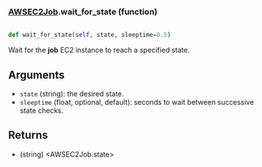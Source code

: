 ### [AWSEC2Job](AWSEC2Job.md).wait_for_state (function)


```py

def wait_for_state(self, state, sleeptime=0.5)

```



Wait for the **job** EC2 instance to reach a specified state.

Arguments
----------
* `state` (string): the desired state.
* `sleeptime` (float, optional, default): seconds to wait between
    successive state checks.

Returns
----------
* (string) &lt;AWSEC2Job.state&gt;

